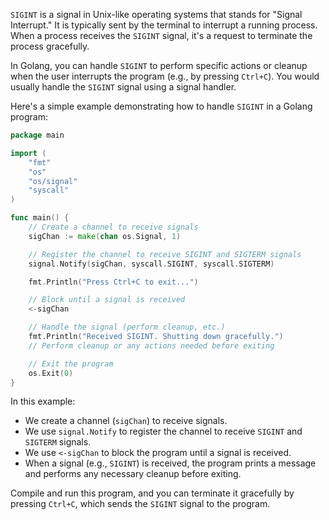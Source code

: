 `SIGINT` is a signal in Unix-like operating systems that stands for "Signal Interrupt." It is typically sent by the terminal to interrupt a running process. When a process receives the `SIGINT` signal, it's a request to terminate the process gracefully.

In Golang, you can handle `SIGINT` to perform specific actions or cleanup when the user interrupts the program (e.g., by pressing `Ctrl+C`). You would usually handle the `SIGINT` signal using a signal handler.

Here's a simple example demonstrating how to handle `SIGINT` in a Golang program:

```go
package main

import (
	"fmt"
	"os"
	"os/signal"
	"syscall"
)

func main() {
	// Create a channel to receive signals
	sigChan := make(chan os.Signal, 1)

	// Register the channel to receive SIGINT and SIGTERM signals
	signal.Notify(sigChan, syscall.SIGINT, syscall.SIGTERM)

	fmt.Println("Press Ctrl+C to exit...")

	// Block until a signal is received
	<-sigChan

	// Handle the signal (perform cleanup, etc.)
	fmt.Println("Received SIGINT. Shutting down gracefully.")
	// Perform cleanup or any actions needed before exiting

	// Exit the program
	os.Exit(0)
}
```

In this example:
- We create a channel (`sigChan`) to receive signals.
- We use `signal.Notify` to register the channel to receive `SIGINT` and `SIGTERM` signals.
- We use `<-sigChan` to block the program until a signal is received.
- When a signal (e.g., `SIGINT`) is received, the program prints a message and performs any necessary cleanup before exiting.

Compile and run this program, and you can terminate it gracefully by pressing `Ctrl+C`, which sends the `SIGINT` signal to the program.